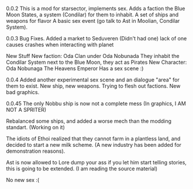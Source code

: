 0.0.2
This is a mod for starsector, implements sex.
Adds a faction the Blue Moon States, a system (Condilar) for them to inhabit.
A set of ships and weapons for flavor
A basic sex event (go talk to Ast in Moolian, Condilar System).

0.0.3
Bug Fixes.
Added a market to Seduveren (Didn't had one) lack of one causes crashes when interacting with planet

New Stuff
New faction: Oda Clan under Oda Nobunada
They inhabit the Condilar System next to the Blue Moon, they act as Pirates
New Character: Oda Nobunaga
The Heavens Emperor
Has a sex scene :)

0.0.4
Added another experimental sex scene and an dialogue "area" for them to exist.
New ship, new weapons.
Trying to flesh out factions.
New bad graphics.

0.0.45
The only Nobbu ship is now not a complete mess (In graphics, I AM NOT A SPRITER)

Rebalanced some ships, and added a worse mech than the modding standart. (Working on it)

The idiots of Ethoi realized that they cannot farm in a plantless land, and decided to start a new milk scheme. (A new industry has been added for demonstration reasons).

Ast is now allowed to Lore dump your ass if you let him start telling stories, this is going to be extended. (I am reading the source material)

No new sex :(

